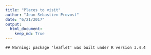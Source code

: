 ```yaml
---
title: "Places to visit"
author: "Jean-Sebastien Provost"
date: "6/21/2017"
output: 
  html_document:
    keep_md: True
---
```



```
## Warning: package 'leaflet' was built under R version 3.4.4
```

<!--html_preserve--><div id="htmlwidget-1313e07c378a887b7579" style="width:672px;height:480px;" class="leaflet html-widget"></div>
<script type="application/json" data-for="htmlwidget-1313e07c378a887b7579">{"x":{"options":{"crs":{"crsClass":"L.CRS.EPSG3857","code":null,"proj4def":null,"projectedBounds":null,"options":{}}},"calls":[{"method":"addTiles","args":["//{s}.tile.openstreetmap.org/{z}/{x}/{y}.png",null,null,{"minZoom":0,"maxZoom":18,"tileSize":256,"subdomains":"abc","errorTileUrl":"","tms":false,"noWrap":false,"zoomOffset":0,"zoomReverse":false,"opacity":1,"zIndex":1,"detectRetina":false,"attribution":"&copy; <a href=\"http://openstreetmap.org\">OpenStreetMap<\/a> contributors, <a href=\"http://creativecommons.org/licenses/by-sa/2.0/\">CC-BY-SA<\/a>"}]},{"method":"addMarkers","args":[[45.5087098,45.505046,45.504597,45.507981,45.514612,45.499687,45.524821,45.500853,45.524792,45.521289,45.561033,45.510862],[-73.5818866,-73.57752,-73.5591097,-73.565515,-73.559679,-73.59693,-73.54614,-73.572071,-73.582115,-73.575399,-73.547,-73.565883],null,null,null,{"interactive":true,"draggable":false,"keyboard":true,"title":"","alt":"","zIndexOffset":0,"opacity":1,"riseOnHover":false,"riseOffset":250},["<a href = 'http://www.mcgill.ca/neuro/'>Montreal Neurological Institute<\/a>","<a href = 'http://www.mcgill.ca/'>McGill University Campus<\/a>","<a href = 'http://www.basiliquenotredame.ca/'>Basilique Notre-Dame<\/a>","<a href = 'http://www.quartierdesspectacles.com/en/'>Quartier des Spectacles<\/a>","<a href = 'http://www.banq.qc.ca/accueil/index.html?language_id=1/'>National Library<\/a>","<a href = 'http://ville.montreal.qc.ca/portal/page?_pageid=7377,94551572&_dad=portal&_schema=PORTAL&id=81/'>Mount-Royal Park/Belvedere/Beaver Lake<a/>","<a href = 'http://www.parcjeandrapeau.com/en/international-des-feux-loto-quebec-montreal/'>Fireworks!!!Papineau Subway st.<\/a>","<a href = 'https://www.centreeatondemontreal.com/en/'>Shopping on Ste-Catherine st.!!!<\/a>","<a href = 'http://www.mont-royal.net/en'>Shopping/eating/hanging on Mont-Royal Avenue<\/a>","<a href = 'http://www.restomontreal.ca/s/?restaurants=Avenue-Duluth+Montreal&d=99&lang=en/'>Restaurants Avenue!<\/a>","<a href = 'http://espacepourlavie.ca/en/'>Insectarium/Biodome/Planetarium/Botanical Garden/Olympic Tower<\/a>","<a href = 'http://boulevardsaintlaurent.com/en/'>The Main/St-Laurent st.<\/a>"],null,{"showCoverageOnHover":true,"zoomToBoundsOnClick":true,"spiderfyOnMaxZoom":true,"removeOutsideVisibleBounds":true,"spiderLegPolylineOptions":{"weight":1.5,"color":"#222","opacity":0.5},"freezeAtZoom":false},null,null,{"interactive":false,"permanent":false,"direction":"auto","opacity":1,"offset":[0,0],"textsize":"10px","textOnly":false,"className":"","sticky":true},null]},{"method":"addCircles","args":[[45.5087098,45.505046,45.504597,45.507981,45.514612,45.499687,45.524821,45.500853,45.524792,45.521289,45.561033,45.510862],[-73.5818866,-73.57752,-73.5591097,-73.565515,-73.559679,-73.59693,-73.54614,-73.572071,-73.582115,-73.575399,-73.547,-73.565883],[1,1,1,1,1,1,1,1,1,1,1,1],null,null,{"interactive":true,"className":"","stroke":true,"color":"#03F","weight":1,"opacity":0.5,"fill":true,"fillColor":"#03F","fillOpacity":0.2},null,null,null,{"interactive":false,"permanent":false,"direction":"auto","opacity":1,"offset":[0,0],"textsize":"10px","textOnly":false,"className":"","sticky":true},null,null]},{"method":"addCircleMarkers","args":[[45.5087098,45.505046,45.504597,45.507981,45.514612,45.499687,45.524821,45.500853,45.524792,45.521289,45.561033,45.510862],[-73.5818866,-73.57752,-73.5591097,-73.565515,-73.559679,-73.59693,-73.54614,-73.572071,-73.582115,-73.575399,-73.547,-73.565883],10,null,null,{"interactive":true,"className":"","stroke":true,"color":["blue","blue","blue","blue","blue","blue","blue","yellow","yellow","blue","blue","blue"],"weight":5,"opacity":0.5,"fill":true,"fillColor":["blue","blue","blue","blue","blue","blue","blue","yellow","yellow","blue","blue","blue"],"fillOpacity":0.2},null,null,null,null,null,{"interactive":false,"permanent":false,"direction":"auto","opacity":1,"offset":[0,0],"textsize":"10px","textOnly":false,"className":"","sticky":true},null]},{"method":"addLegend","args":[{"colors":["blue"],"labels":["Things to do"],"na_color":null,"na_label":"NA","opacity":0.5,"position":"topright","type":"unknown","title":null,"extra":null,"layerId":null,"className":"info legend","group":null}]}],"limits":{"lat":[45.499687,45.561033],"lng":[-73.59693,-73.54614]}},"evals":[],"jsHooks":[]}</script><!--/html_preserve-->
